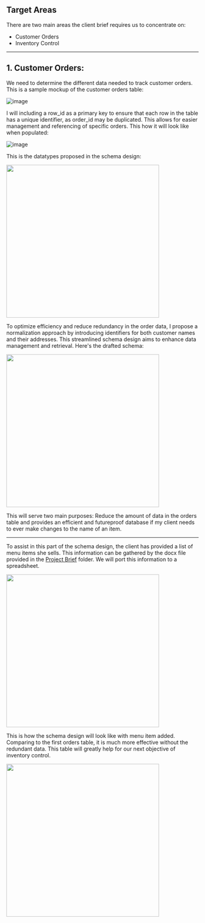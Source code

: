 ## Target Areas
There are two main areas the client brief requires us to concentrate on: 
+ Customer Orders
+ Inventory Control </br>

<hr>
<h2> 1. Customer Orders: </h2>

We need to determine the different data needed to track customer orders. This is a sample mockup of the customer orders table:

![image](https://github.com/ghazi-hishamuddin/Whey-To-Go-Project/assets/142828521/41cdb297-3e65-48d5-9343-86d90984f183)

I will including a row_id as a primary key to ensure that each row in the table has a unique identifier, as order_id may be duplicated. This allows for easier management and referencing of specific orders.
This how it will look like when populated:

![image](https://github.com/ghazi-hishamuddin/Whey-To-Go-Project/assets/142828521/f07a2f07-388d-4686-a5d6-cdb600d2ee5b)

This is the datatypes proposed in the schema design:

<img src="https://github.com/ghazi-hishamuddin/Whey-To-Go-Project/assets/142828521/7ab337b5-78b1-4b70-ab31-fa33b912b20d)g"  
     height="400" />

To optimize efficiency and reduce redundancy in the order data, I propose a normalization approach by introducing identifiers for both customer names and their addresses. This streamlined schema design aims to enhance data management and retrieval. Here's the drafted schema:

<img src="https://github.com/ghazi-hishamuddin/Whey-To-Go-Project/assets/142828521/2c5559e1-2a62-417f-a3a8-30091d34b2db"  
     height="400" />

This will serve two main purposes: Reduce the amount of data in the orders table and provides an efficient and futureproof database if my client needs to ever make changes to the name of an item.

<hr>

To assist in this part of the schema design, the client has provided a list of menu items she sells. This information can be gathered by the docx file provided in the <a href="https://github.com/ghazi-hishamuddin/Whey-To-Go-Project/tree/main/Project%20Brief">Project Brief</a> folder. We will port this information to a spreadsheet.

<img src="https://github.com/ghazi-hishamuddin/Whey-To-Go-Project/assets/142828521/55ad1352-2f63-4c3f-99ac-bc3435c2c821"  
     height="400" />

This is how the schema design will look like with menu item added. Comparing to the first orders table, it is much more effective without the redundant data. This table will greatly help for our next objective of inventory control.

<img src="https://github.com/ghazi-hishamuddin/Whey-To-Go-Project/assets/142828521/9389d8fc-b487-46c5-ba96-c8eb7542ae6e"  
     height="400" />

